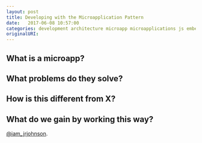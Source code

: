 ```yaml
---
layout: post
title: Developing with the Microapplication Pattern
date:   2017-06-08 10:57:00
categories: development architecture microapp microapplications js emberjs
originalURI:
---
```


## What is a microapp?

## What problems do they solve?

## How is this different from X?

## What do we gain by working this way?

 [@iam_jrjohnson](https://twitter.com/iam_jrjohnson).

